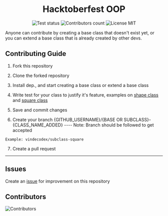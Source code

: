<div align="center">
	<h1>Hacktoberfest OOP</h1>
	<img src="https://github.com/vindecodex/hacktoberfest-OOP/actions/workflows/node.js.yml/badge.svg" alt="Test status" />
	<img src="https://badgen.net/github/contributors/vindecodex/hacktoberfest-OOP" alt="Contributors count" />
	<img src="https://badgen.net/npm/license/lodash" alt="License MIT" />
</div>

Anyone can contribute by creating a base class that doesn't exist yet, or you can extend a base class that is already created by other devs.

## Contributing Guide

1. Fork this repository

2. Clone the forked repository

3. Install dep., and start creating a base class or extend a base class

4. Write test for your class to justify it's feature, examples on [shape class](/base/shape.spec.ts) and [square class](/sub-class/shape/square.spec.ts)

5. Save and commit changes

6. Create your branch {GITHUB_USERNAME}/{BASE OR SUBCLASS}-{CLASS_NAME_ADDED} ---- Note: Branch should be followed to get accepted

`Example: vindecodex/subclass-square`

7. Create a pull request

---

## Issues

Create an [issue](https://github.com/vindecodex/hacktoberfest-OOP/issues/new) for improvement on this repository

## Contributors
![Contributors](https://contrib.rocks/image?repo=vindecodex/hacktoberfest-OOP)
